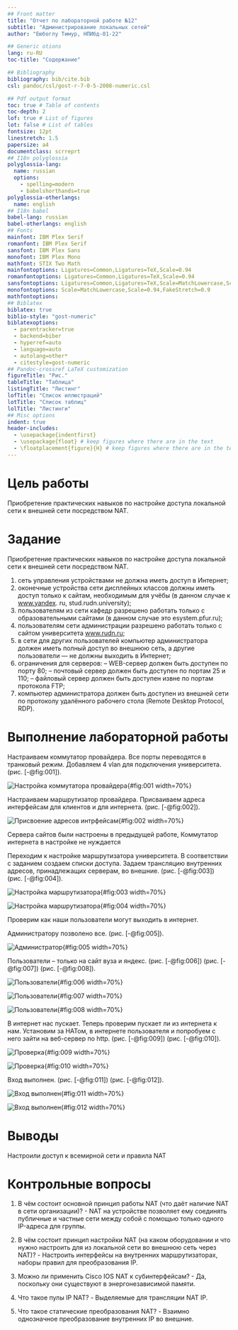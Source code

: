 ```yaml
---
## Front matter
title: "Отчет по лабораторной работе №12"
subtitle: "Администрирование локальных сетей"
author: "Еюбоглу Тимур, НПИбд-01-22"

## Generic otions
lang: ru-RU
toc-title: "Содержание"

## Bibliography
bibliography: bib/cite.bib
csl: pandoc/csl/gost-r-7-0-5-2008-numeric.csl

## Pdf output format
toc: true # Table of contents
toc-depth: 2
lof: true # List of figures
lot: false # List of tables
fontsize: 12pt
linestretch: 1.5
papersize: a4
documentclass: scrreprt
## I18n polyglossia
polyglossia-lang:
  name: russian
  options:
	- spelling=modern
	- babelshorthands=true
polyglossia-otherlangs:
  name: english
## I18n babel
babel-lang: russian
babel-otherlangs: english
## Fonts
mainfont: IBM Plex Serif
romanfont: IBM Plex Serif
sansfont: IBM Plex Sans
monofont: IBM Plex Mono
mathfont: STIX Two Math
mainfontoptions: Ligatures=Common,Ligatures=TeX,Scale=0.94
romanfontoptions: Ligatures=Common,Ligatures=TeX,Scale=0.94
sansfontoptions: Ligatures=Common,Ligatures=TeX,Scale=MatchLowercase,Scale=0.94
monofontoptions: Scale=MatchLowercase,Scale=0.94,FakeStretch=0.9
mathfontoptions:
## Biblatex
biblatex: true
biblio-style: "gost-numeric"
biblatexoptions:
  - parentracker=true
  - backend=biber
  - hyperref=auto
  - language=auto
  - autolang=other*
  - citestyle=gost-numeric
## Pandoc-crossref LaTeX customization
figureTitle: "Рис."
tableTitle: "Таблица"
listingTitle: "Листинг"
lofTitle: "Список иллюстраций"
lotTitle: "Список таблиц"
lolTitle: "Листинги"
## Misc options
indent: true
header-includes:
  - \usepackage{indentfirst}
  - \usepackage{float} # keep figures where there are in the text
  - \floatplacement{figure}{H} # keep figures where there are in the text
---
```


# Цель работы

Приобретение практических навыков по настройке доступа локальной сети к внешней сети посредством NAT.

# Задание

Приобретение практических навыков по настройке доступа локальной сети к внешней сети посредством NAT.
1) сеть управления устройствами не должна иметь доступ в Интернет;
2) оконечные устройства сети дисплейных классов должны иметь доступ только к сайтам, необходимым для учёбы (в данном случае к www.yandex. ru, stud.rudn.university);
3) пользователям из сети кафедр разрешено работать только с образовательными сайтами (в данном случае это esystem.pfur.ru);
4) пользователям сети администрации разрешено работать только с сайтом университета www.rudn.ru;
5) в сети для других пользователей компьютер администратора должен иметь полный доступ во внешнюю сеть, а другие пользователи — не должны выходить в Интернет;
6) ограничения для серверов: – WEB-сервер должен быть доступен по порту 80; – почтовый сервер должен быть доступен по портам 25 и 110; – файловый сервер должен быть доступен извне по портам протокола FTP;
7) компьютер администратора должен быть доступен из внешней сети по протоколу удалённого рабочего стола (Remote Desktop Protocol, RDP).

# Выполнение лабораторной работы

Настраиваем коммутатор провайдера. Все порты переводятся в транковый режим.
Добавляем 4 vlan для подключения университета. (рис. [-@fig:001]).

![Настройка коммутатора провайдера](image/01.png){#fig:001 width=70%}

Настраиваем маршрутизатор провайдера. Присваиваем адреса интерфейсам для клиентов и для интернета. (рис. [-@fig:002]).

![Присвоение адресов интрфейсам](image/02.png){#fig:002 width=70%}

Сервера сайтов были настроены в предыдущей работе, Коммутатор интернета в настройке не нуждается

Переходим к настройке маршрутизатора университета. В соответствии с заданием создаем списки доступа. Задаем трансляцию внутренних адресов, принадлежащих серверам, во внешние. (рис. [-@fig:003]) (рис. [-@fig:004]).

![Настройка маршрутизатора](image/03.png){#fig:003 width=70%}

![Настройка маршрутизатора](image/04.png){#fig:004 width=70%}

Проверим как наши пользователи могут выходить в интернет.

Администратору позволено все. (рис. [-@fig:005]).

![Администратор](image/05.png){#fig:005 width=70%}

Пользователи – только на сайт вуза и яндекс. (рис. [-@fig:006]) (рис. [-@fig:007]) (рис. [-@fig:008]).

![Пользователи](image/06.png){#fig:006 width=70%}

![Пользователи](image/07.png){#fig:007 width=70%}

![Пользователи](image/08.png){#fig:008 width=70%}

В интернет нас пускает. Теперь проверим пускает ли из интернета к нам. Установим за НАТом, в интернете пользователя и попробуем с него зайти на веб-сервер по http. (рис. [-@fig:009]) (рис. [-@fig:010]).

![Проверка](image/09.png){#fig:009 width=70%}

![Проверка](image/10.png){#fig:010 width=70%}

Вход выполнен. (рис. [-@fig:011]) (рис. [-@fig:012]).

![Вход выполнен](image/11.png){#fig:011 width=70%}

![Вход выполнен](image/12.png){#fig:012 width=70%}

# Выводы

Настроили доступ к всемирной сети и правила NAT

# Контрольные вопросы

1. В чём состоит основной принцип работы NAT (что даёт наличие NAT в сети организации)? - NAT на устройстве позволяет ему соединять публичные и частные сети между собой с помощью только одного IP-адреса для группы.

2. В чём состоит принцип настройки NAT (на каком оборудовании и что нужно настроить для из локальной сети во внешнюю сеть через NAT)? - Настроить интерфейсы на внутренних маршрутизаторах, наборы правил для преобразования IP.

3. Можно ли применить Cisco IOS NAT к субинтерфейсам? - Да, поскольку они существуют в энергонезависимой памяти.

4. Что такое пулы IP NAT? - Выделяемые для трансляции NAT IP.

5. Что такое статические преобразования NAT? - Взаимно однозначное преобразование внутренних IP во внешние.